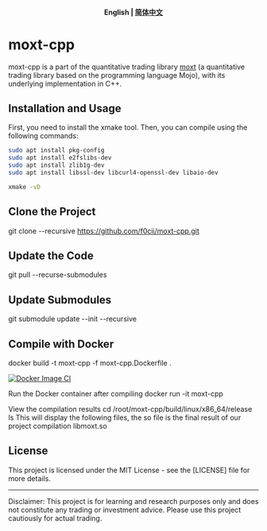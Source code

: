 <h4 align="center">
    <p>
        <b>English</b> |
        <a href="https://github.com/f0cii/moxt-cpp/blob/main/README_zh.md">简体中文</a>
    </p>
</h4>

# moxt-cpp
moxt-cpp is a part of the quantitative trading library [moxt](https://github.com/f0cii/moxt) (a quantitative trading library based on the programming language Mojo), with its underlying implementation in C++.

## Installation and Usage
First, you need to install the xmake tool. Then, you can compile using the following commands:


```bash
sudo apt install pkg-config
sudo apt install e2fslibs-dev
sudo apt install zlib1g-dev
sudo apt install libssl-dev libcurl4-openssl-dev libaio-dev

xmake -vD
```

## Clone the Project
git clone --recursive https://github.com/f0cii/moxt-cpp.git

## Update the Code
git pull --recurse-submodules

## Update Submodules
git submodule update --init --recursive

## Compile with Docker
docker build -t moxt-cpp -f moxt-cpp.Dockerfile .

[![Docker Image CI](https://github.com/f0cii/moxt-cpp/actions/workflows/docker-image.yml/badge.svg)](https://github.com/f0cii/moxt-cpp/actions/workflows/docker-image.yml)

Run the Docker container after compiling
docker run -it moxt-cpp

View the compilation results
cd /root/moxt-cpp/build/linux/x86_64/release
ls
This will display the following files, the so file is the final result of our project compilation
libmoxt.so

## License

This project is licensed under the MIT License - see the [LICENSE] file for more details.

---

Disclaimer: This project is for learning and research purposes only and does not constitute any trading or investment advice. Please use this project cautiously for actual trading.
